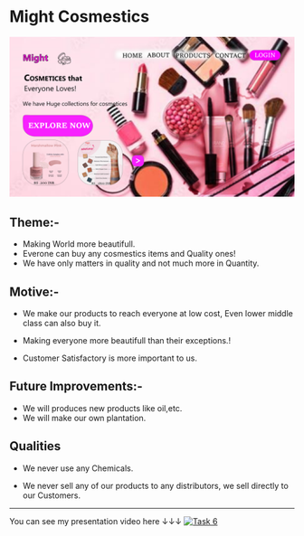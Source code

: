 # Might Cosmestics 

![Might Cosmestics]( https://github.com/smilest-soul/Cognizance/blob/main/Task%203/A.png "Might Cosmestics")

## Theme:-

* Making World more beautifull.
* Everone can buy any cosmestics items and Quality ones!
* We have only matters in quality and not much more in Quantity.



## Motive:-



* We make our products to reach everyone at low cost, Even lower middle class can also buy it.

* Making everyone more beautifull than their exceptions.!

* Customer Satisfactory is more important to us.


## Future Improvements:-


* We will produces new products like oil,etc. 
* We will make our own plantation.

## Qualities

* We never use any Chemicals.

* We never sell any of our products to any distributors, we sell directly to our Customers.

***
You can see my presentation video here ↓↓↓
[![Task 6](https://res.cloudinary.com/marcomontalbano/image/upload/v1646315543/video_to_markdown/images/youtube--Kqr00kYd3Ik-c05b58ac6eb4c4700831b2b3070cd403.jpg)](https://www.youtube.com/watch?v=Kqr00kYd3Ik "Task 6") 


